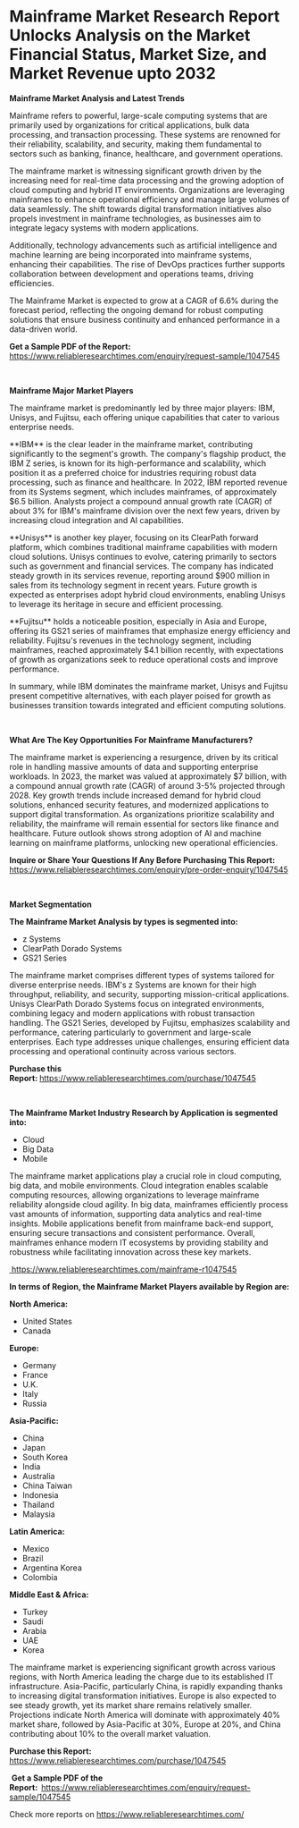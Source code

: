<p><h1>Mainframe Market Research Report Unlocks Analysis on the Market Financial Status, Market Size, and Market Revenue upto 2032</h1></p><p><strong>Mainframe Market Analysis and Latest Trends</strong></p>
<p><p>Mainframe refers to powerful, large-scale computing systems that are primarily used by organizations for critical applications, bulk data processing, and transaction processing. These systems are renowned for their reliability, scalability, and security, making them fundamental to sectors such as banking, finance, healthcare, and government operations.</p><p>The mainframe market is witnessing significant growth driven by the increasing need for real-time data processing and the growing adoption of cloud computing and hybrid IT environments. Organizations are leveraging mainframes to enhance operational efficiency and manage large volumes of data seamlessly. The shift towards digital transformation initiatives also propels investment in mainframe technologies, as businesses aim to integrate legacy systems with modern applications.</p><p>Additionally, technology advancements such as artificial intelligence and machine learning are being incorporated into mainframe systems, enhancing their capabilities. The rise of DevOps practices further supports collaboration between development and operations teams, driving efficiencies.</p><p>The Mainframe Market is expected to grow at a CAGR of 6.6% during the forecast period, reflecting the ongoing demand for robust computing solutions that ensure business continuity and enhanced performance in a data-driven world.</p></p>
<p><strong>Get a Sample PDF of the Report:&nbsp;</strong> <a href="https://www.reliableresearchtimes.com/enquiry/request-sample/1047545?utm_campaign=2456&utm_medium=2&utm_source=Github&utm_content=ia&utm_term=23022025&utm_id=mainframe">https://www.reliableresearchtimes.com/enquiry/request-sample/1047545</a></p>
<p>&nbsp;</p>
<p><strong>Mainframe Major Market Players</strong></p>
<p><p>The mainframe market is predominantly led by three major players: IBM, Unisys, and Fujitsu, each offering unique capabilities that cater to various enterprise needs.</p><p>**IBM** is the clear leader in the mainframe market, contributing significantly to the segment's growth. The company's flagship product, the IBM Z series, is known for its high-performance and scalability, which position it as a preferred choice for industries requiring robust data processing, such as finance and healthcare. In 2022, IBM reported revenue from its Systems segment, which includes mainframes, of approximately $6.5 billion. Analysts project a compound annual growth rate (CAGR) of about 3% for IBM's mainframe division over the next few years, driven by increasing cloud integration and AI capabilities.</p><p>**Unisys** is another key player, focusing on its ClearPath forward platform, which combines traditional mainframe capabilities with modern cloud solutions. Unisys continues to evolve, catering primarily to sectors such as government and financial services. The company has indicated steady growth in its services revenue, reporting around $900 million in sales from its technology segment in recent years. Future growth is expected as enterprises adopt hybrid cloud environments, enabling Unisys to leverage its heritage in secure and efficient processing.</p><p>**Fujitsu** holds a noticeable position, especially in Asia and Europe, offering its GS21 series of mainframes that emphasize energy efficiency and reliability. Fujitsu's revenues in the technology segment, including mainframes, reached approximately $4.1 billion recently, with expectations of growth as organizations seek to reduce operational costs and improve performance.</p><p>In summary, while IBM dominates the mainframe market, Unisys and Fujitsu present competitive alternatives, with each player poised for growth as businesses transition towards integrated and efficient computing solutions.</p></p>
<p>&nbsp;</p>
<p><strong>What Are The Key Opportunities For Mainframe Manufacturers?</strong></p>
<p><p>The mainframe market is experiencing a resurgence, driven by its critical role in handling massive amounts of data and supporting enterprise workloads. In 2023, the market was valued at approximately $7 billion, with a compound annual growth rate (CAGR) of around 3-5% projected through 2028. Key growth trends include increased demand for hybrid cloud solutions, enhanced security features, and modernized applications to support digital transformation. As organizations prioritize scalability and reliability, the mainframe will remain essential for sectors like finance and healthcare. Future outlook shows strong adoption of AI and machine learning on mainframe platforms, unlocking new operational efficiencies.</p></p>
<p><strong>Inquire or Share Your Questions If Any Before Purchasing This Report:</strong> <a href="https://www.reliableresearchtimes.com/enquiry/pre-order-enquiry/1047545?utm_campaign=2456&utm_medium=2&utm_source=Github&utm_content=ia&utm_term=23022025&utm_id=mainframe">https://www.reliableresearchtimes.com/enquiry/pre-order-enquiry/1047545</a></p>
<p>&nbsp;</p>
<p><strong>Market Segmentation</strong></p>
<p><strong>The Mainframe Market Analysis by types is segmented into:</strong></p>
<p><ul><li>z Systems</li><li>ClearPath Dorado Systems</li><li>GS21 Series</li></ul></p>
<p><p>The mainframe market comprises different types of systems tailored for diverse enterprise needs. IBM's z Systems are known for their high throughput, reliability, and security, supporting mission-critical applications. Unisys ClearPath Dorado Systems focus on integrated environments, combining legacy and modern applications with robust transaction handling. The GS21 Series, developed by Fujitsu, emphasizes scalability and performance, catering particularly to government and large-scale enterprises. Each type addresses unique challenges, ensuring efficient data processing and operational continuity across various sectors.</p></p>
<p><strong>Purchase this Report:&nbsp;</strong><a href="https://www.reliableresearchtimes.com/purchase/1047545?utm_campaign=2456&utm_medium=2&utm_source=Github&utm_content=ia&utm_term=23022025&utm_id=mainframe">https://www.reliableresearchtimes.com/purchase/1047545</a></p>
<p>&nbsp;</p>
<p><strong>The Mainframe Market Industry Research by Application is segmented into:</strong></p>
<p><ul><li>Cloud</li><li>Big Data</li><li>Mobile</li></ul></p>
<p><p>The mainframe market applications play a crucial role in cloud computing, big data, and mobile environments. Cloud integration enables scalable computing resources, allowing organizations to leverage mainframe reliability alongside cloud agility. In big data, mainframes efficiently process vast amounts of information, supporting data analytics and real-time insights. Mobile applications benefit from mainframe back-end support, ensuring secure transactions and consistent performance. Overall, mainframes enhance modern IT ecosystems by providing stability and robustness while facilitating innovation across these key markets.</p></p>
<p><a href="https://www.reliableresearchtimes.com/mainframe-r1047545?utm_campaign=2456&utm_medium=2&utm_source=Github&utm_content=ia&utm_term=23022025&utm_id=mainframe">&nbsp;https://www.reliableresearchtimes.com/mainframe-r1047545</a></p>
<p><strong>In terms of Region, the Mainframe Market Players available by Region are:</strong></p>
<p>
    <p> <strong> North America: </strong>
        <ul>
            <li>United States</li>
            <li>Canada</li>
        </ul>
        </p> 
    <p> <strong> Europe: </strong>
        <ul>
            <li>Germany</li>
            <li>France</li>
            <li>U.K.</li>
            <li>Italy</li>
            <li>Russia</li>
        </ul>
        </p> 
    <p> <strong> Asia-Pacific: </strong>
        <ul>
            <li>China</li>
            <li>Japan</li>
            <li>South Korea</li>
            <li>India</li>
            <li>Australia</li>
            <li>China Taiwan</li>
            <li>Indonesia</li>
            <li>Thailand</li>
            <li>Malaysia</li>
        </ul>
        </p> 
    <p> <strong> Latin America: </strong>
        <ul>
            <li>Mexico</li>
            <li>Brazil</li>
            <li>Argentina Korea</li>
            <li>Colombia</li>
        </ul>
        </p> 
    <p> <strong> Middle East & Africa: </strong>
        <ul>
            <li>Turkey</li>
            <li>Saudi</li>
            <li>Arabia</li>
            <li>UAE</li>
            <li>Korea</li>
        </ul>
    </p>
    </p>
<p><p>The mainframe market is experiencing significant growth across various regions, with North America leading the charge due to its established IT infrastructure. Asia-Pacific, particularly China, is rapidly expanding thanks to increasing digital transformation initiatives. Europe is also expected to see steady growth, yet its market share remains relatively smaller. Projections indicate North America will dominate with approximately 40% market share, followed by Asia-Pacific at 30%, Europe at 20%, and China contributing about 10% to the overall market valuation.</p></p>
<p><strong>Purchase this Report: </strong><a href="https://www.reliableresearchtimes.com/purchase/1047545?utm_campaign=2456&utm_medium=2&utm_source=Github&utm_content=ia&utm_term=23022025&utm_id=mainframe">https://www.reliableresearchtimes.com/purchase/1047545</a></p>
<p>&nbsp;<strong>Get a Sample PDF of the Report:&nbsp;&nbsp;</strong><a href="https://www.reliableresearchtimes.com/enquiry/request-sample/1047545?utm_campaign=2456&utm_medium=2&utm_source=Github&utm_content=ia&utm_term=23022025&utm_id=mainframe">https://www.reliableresearchtimes.com/enquiry/request-sample/1047545</a></p>
<p><strong></strong></p>
<p>Check more reports on <a href="https://www.reliableresearchtimes.com/?utm_campaign=2456&utm_medium=2&utm_source=Github&utm_content=ia&utm_term=23022025&utm_id=mainframe">https://www.reliableresearchtimes.com/</a></p>